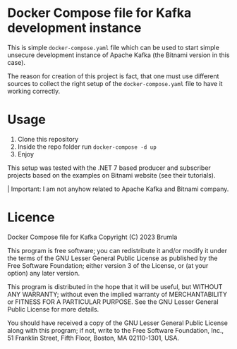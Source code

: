 # Docker Compose file for Kafka development instance
This is simple `docker-compose.yaml` file which can be used to start simple unsecure development
instance of Apache Kafka (the Bitnami version in this case).

The reason for creation of this project is fact, that one must use different sources to collect
the right setup of the `docker-compose.yaml` file to have it working correctly.

# Usage

1. Clone this repository
2. Inside the repo folder run `docker-compose -d up`
3. Enjoy

This setup was tested with the .NET 7 based producer and subscriber projects based on the
examples on Bitnami website (see their tutorials).

| Important: I am not anyhow related to Apache Kafka and Bitnami company.

# Licence

Docker Compose file for Kafka
Copyright (C) 2023 Brumla

This program is free software; you can redistribute it and/or
modify it under the terms of the GNU Lesser General Public
License as published by the Free Software Foundation; either
version 3 of the License, or (at your option) any later version.

This program is distributed in the hope that it will be useful,
but WITHOUT ANY WARRANTY; without even the implied warranty of
MERCHANTABILITY or FITNESS FOR A PARTICULAR PURPOSE.  See the GNU
Lesser General Public License for more details.

You should have received a copy of the GNU Lesser General Public License
along with this program; if not, write to the Free Software Foundation,
Inc., 51 Franklin Street, Fifth Floor, Boston, MA  02110-1301, USA.
